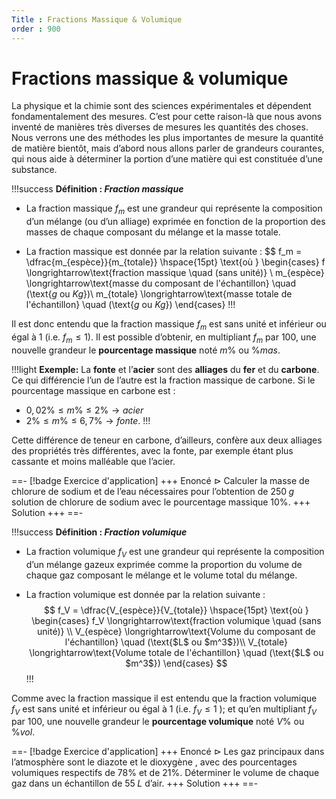 ```yaml
---
Title : Fractions Massique & Volumique 
order : 900
---
```


# Fractions massique & volumique

La physique et la chimie sont des sciences expérimentales et dépendent fondamentalement des mesures. C’est pour cette raison-là que nous avons
inventé de manières très diverses de mesures les quantités des choses.
Nous verrons une des méthodes les plus importantes de mesure la quantité
de matière bientôt, mais d’abord nous allons parler de grandeurs
courantes, qui nous aide à déterminer la portion d’une matière qui est
constituée d’une substance.

!!!success **Définition : *Fraction massique***

- La fraction massique $f_m$ est une grandeur qui représente la
  composition d’un mélange (ou d’un alliage) exprimée en fonction de la
  proportion des masses de chaque composant du mélange et la masse
  totale.

- La fraction massique est donnée par la relation suivante :
  $$
  f_m = \dfrac{m_{espèce}}{m_{totale}} \hspace{15pt} \text{où } 
          \begin{cases}
          f \longrightarrow\text{fraction massique \quad (sans unité)} \\
          m_{espèce} \longrightarrow\text{masse du composant de l'échantillon} \quad (\text{$g$ ou $Kg$})\\
          m_{totale} \longrightarrow\text{masse totale de l'échantillon} \quad (\text{$g$ ou $Kg$})
          \end{cases}
!!!

Il est donc entendu que la fraction massique $f_m$ est sans unité et
inférieur ou égal à $1$ (i.e. $f_m \leq 1$). Il est possible
d’obtenir, en multipliant $f_m$ par $100$, une nouvelle grandeur le
**pourcentage massique** noté $m\%$ ou $\% mas$.


!!!light **Exemple:** La **fonte** et l’**acier** sont des **alliages** du **fer** et du
**carbone**. Ce qui différencie l’un de l’autre est la fraction massique de carbone. 
Si le pourcentage massique en carbone est :
* $0,02\% \leq m\% \leq 2\%  \longrightarrow acier$ 
* $2\% \leq m\% \leq 6,7\%  \longrightarrow fonte.$
!!!

Cette différence de teneur en carbone, d’ailleurs, confère aux deux
alliages des propriétés très différentes, avec la fonte, par exemple
étant plus cassante et moins malléable que l’acier.

==- [!badge Exercice d'application]
+++ Enoncé 
$\triangleright$  Calculer la masse de chlorure de
sodium et de l’eau nécessaires pour l’obtention de $250\; g$ solution
de chlorure de sodium avec le pourcentage massique $10\%$.
+++ Solution
+++
==-

!!!success **Définition : *Fraction volumique***

- La fraction volumique $f_V$ est une grandeur qui représente la
  composition d’un mélange gazeux exprimée comme la proportion du volume
  de chaque gaz composant le mélange et le volume total du mélange.

- La fraction volumique est donnée par la relation suivante :
  $$
  f_V = \dfrac{V_{espèce}}{V_{totale}} \hspace{15pt} \text{où } 
          \begin{cases}
          f_V \longrightarrow\text{fraction volumique \quad (sans unité)} \\
          V_{espèce} \longrightarrow\text{Volume du composant de l'échantillon} \quad (\text{$L$ ou $m^3$})\\
          V_{totale} \longrightarrow\text{Volume totale de l'échantillon} \quad (\text{$L$ ou $m^3$})
          \end{cases}
  $$
!!!

Comme avec la fraction massique il est entendu que la fraction volumique
$f_V$ est sans unité et inférieur ou égal à $1$ (i.e. $f_V \leq 1$
); et qu’en multipliant $f_V$ par $100$, une nouvelle grandeur le
**pourcentage volumique** noté $V\%$ ou $\% vol$.

==- [!badge Exercice d'application]
+++ Enoncé 
$\triangleright$  Les gaz principaux dans
l’atmosphère sont le diazote et le dioxygène , avec des pourcentages
volumiques respectifs de $78\%$ et de $21\%$. Déterminer le volume
de chaque gaz dans un échantillon de $55 \; L$ d’air.
+++ Solution
+++
==-


